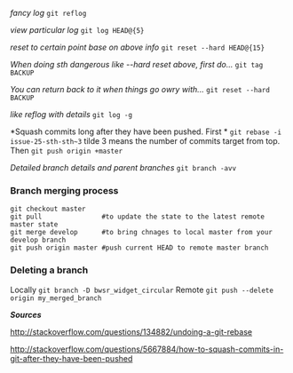 *fancy log* `git reflog`

*view particular log* `git log HEAD@{5}`

*reset to certain point base on above info* `git reset --hard HEAD@{15}`

*When doing sth dangerous like --hard reset above, first do...* `git tag BACKUP`

*You can return back to it when things go owry with...* `git reset --hard BACKUP`

*like reflog with details* `git log -g`

*Squash commits long after they have been pushed. First * `git rebase -i issue-25-sth-sth~3` tilde 3 means the number of commits target from top. Then `git push origin +master`

*Detailed branch details and parent branches* `git branch -avv`

### Branch merging process
```
git checkout master
git pull               #to update the state to the latest remote master state
git merge develop      #to bring chnages to local master from your develop branch
git push origin master #push current HEAD to remote master branch
```
### Deleting a branch
Locally `git branch -D bwsr_widget_circular`
Remote `git push --delete origin my_merged_branch`


***Sources***

http://stackoverflow.com/questions/134882/undoing-a-git-rebase

http://stackoverflow.com/questions/5667884/how-to-squash-commits-in-git-after-they-have-been-pushed
